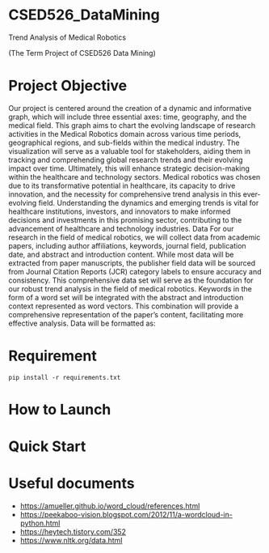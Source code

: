 # CSED526_DataMining
Trend Analysis of Medical Robotics 

(The Term Project of CSED526 Data Mining)

# Project Objective
Our project is centered around the creation of a dynamic and informative graph, which will include three essential axes: time, geography, and the medical field. This graph aims to chart the evolving landscape of research activities in the Medical Robotics domain across various time periods, geographical regions, and sub-fields within the medical industry. 
The visualization will serve as a valuable tool for stakeholders, aiding them in tracking and comprehending global research trends and their evolving impact over time. Ultimately, this will enhance strategic decision-making within the healthcare and technology sectors. Medical robotics was chosen due to its transformative potential in healthcare, its capacity to drive innovation, and the necessity for comprehensive trend analysis in this ever-evolving field. Understanding the dynamics and emerging trends is vital for healthcare institutions, investors, and innovators to make informed decisions and investments in this promising sector, contributing to the advancement of healthcare and technology industries.
Data
For our research in the field of medical robotics, we will collect data from academic papers, including author affiliations, keywords, journal field, publication date, and abstract and introduction content. While most data will be extracted from paper manuscripts, the publisher field data will be sourced from Journal Citation Reports (JCR) category labels to ensure accuracy and consistency. This comprehensive data set will serve as the foundation for our robust trend analysis in the field of medical robotics. Keywords in the form of a word set will be integrated with the abstract and introduction context represented as word vectors. This combination will provide a comprehensive representation of the paper’s content, facilitating more effective analysis. Data will be formatted as: 

# Requirement
~~~
pip install -r requirements.txt
~~~

# How to Launch

# Quick Start

# Useful documents
- https://amueller.github.io/word_cloud/references.html 
- https://peekaboo-vision.blogspot.com/2012/11/a-wordcloud-in-python.html 
- https://heytech.tistory.com/352
- https://www.nltk.org/data.html




